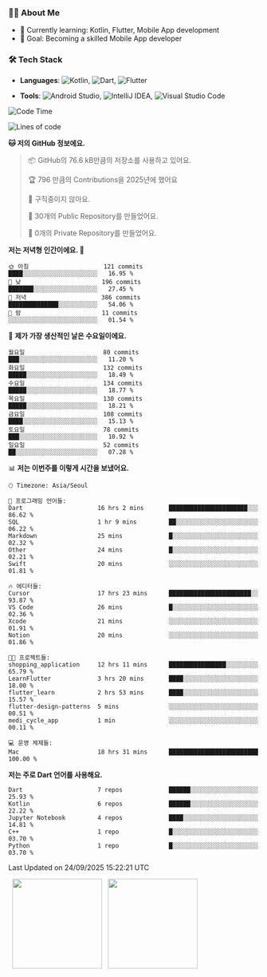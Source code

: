 ### 👨‍💻 About Me
- 🌱 Currently learning: Kotlin, Flutter, Mobile App development
- 🎯 Goal: Becoming a skilled Mobile App developer

### 🛠 Tech Stack
- **Languages**: ![Kotlin](https://img.shields.io/badge/Kotlin-0095D5?style=flat-square&logo=kotlin&logoColor=white), ![Dart](https://img.shields.io/badge/Dart-0175C2?style=flat-square&logo=dart&logoColor=white), ![Flutter](https://img.shields.io/badge/Flutter-02569B?style=flat-square&logo=flutter&logoColor=white)

- **Tools**:
![Android Studio](https://img.shields.io/badge/Android%20Studio-3DDC84?style=flat-square&logo=android-studio&logoColor=white), 
![IntelliJ IDEA](https://img.shields.io/badge/IntelliJ%20IDEA-000000?style=flat-square&logo=intellij-idea&logoColor=white), 
![Visual Studio Code](https://img.shields.io/badge/VS%20Code-007ACC?style=flat-square&logo=visual-studio-code&logoColor=white)

<!--START_SECTION:waka-->
![Code Time](http://img.shields.io/badge/Code%20Time-293%20hrs%2017%20mins-blue)

![Lines of code](https://img.shields.io/badge/%EC%A0%80%EB%8A%94%20%EC%97%AC%ED%83%9C%EA%B9%8C%EC%A7%80%20-466.8%20thousand%20%EC%A4%84%EC%9D%98%20%EC%BD%94%EB%93%9C%EB%A5%BC%20%EC%9E%91%EC%84%B1%ED%96%88%EC%96%B4%EC%9A%94.-blue)

**🐱 저의 GitHub 정보에요.** 

> 📦 GitHub의 76.6 kB만큼의 저장소를 사용하고 있어요. 
 > 
> 🏆 796 만큼의 Contributions을 2025년에 했어요
 > 
> 🚫 구직중이지 않아요.
 > 
> 📜 30개의 Public Repository를 만들었어요. 
 > 
> 🔑 0개의 Private Repository를 만들었어요. 
 > 
**저는 저녁형 인간이에요. 🦉** 

```text
🌞 아침                     121 commits         ████░░░░░░░░░░░░░░░░░░░░░   16.95 % 
🌆 낮　                     196 commits         ███████░░░░░░░░░░░░░░░░░░   27.45 % 
🌃 저녁                     386 commits         ██████████████░░░░░░░░░░░   54.06 % 
🌙 밤　                     11 commits          ░░░░░░░░░░░░░░░░░░░░░░░░░   01.54 % 
```
📅 **제가 가장 생산적인 날은 수요일이에요.** 

```text
월요일                      80 commits          ███░░░░░░░░░░░░░░░░░░░░░░   11.20 % 
화요일                      132 commits         █████░░░░░░░░░░░░░░░░░░░░   18.49 % 
수요일                      134 commits         █████░░░░░░░░░░░░░░░░░░░░   18.77 % 
목요일                      130 commits         █████░░░░░░░░░░░░░░░░░░░░   18.21 % 
금요일                      108 commits         ████░░░░░░░░░░░░░░░░░░░░░   15.13 % 
토요일                      78 commits          ███░░░░░░░░░░░░░░░░░░░░░░   10.92 % 
일요일                      52 commits          ██░░░░░░░░░░░░░░░░░░░░░░░   07.28 % 
```


📊 **저는 이번주를 이렇게 시간을 보냈어요.** 

```text
🕑︎ Timezone: Asia/Seoul

💬 프로그래밍 언어들: 
Dart                     16 hrs 2 mins       ██████████████████████░░░   86.62 % 
SQL                      1 hr 9 mins         ██░░░░░░░░░░░░░░░░░░░░░░░   06.22 % 
Markdown                 25 mins             █░░░░░░░░░░░░░░░░░░░░░░░░   02.32 % 
Other                    24 mins             █░░░░░░░░░░░░░░░░░░░░░░░░   02.21 % 
Swift                    20 mins             ░░░░░░░░░░░░░░░░░░░░░░░░░   01.81 % 

🔥 에디터들: 
Cursor                   17 hrs 23 mins      ███████████████████████░░   93.87 % 
VS Code                  26 mins             █░░░░░░░░░░░░░░░░░░░░░░░░   02.36 % 
Xcode                    21 mins             ░░░░░░░░░░░░░░░░░░░░░░░░░   01.91 % 
Notion                   20 mins             ░░░░░░░░░░░░░░░░░░░░░░░░░   01.86 % 

🐱‍💻 프로젝트들: 
shopping_application     12 hrs 11 mins      ████████████████░░░░░░░░░   65.79 % 
LearnFlutter             3 hrs 20 mins       ████░░░░░░░░░░░░░░░░░░░░░   18.00 % 
flutter_learn            2 hrs 53 mins       ████░░░░░░░░░░░░░░░░░░░░░   15.57 % 
flutter-design-patterns  5 mins              ░░░░░░░░░░░░░░░░░░░░░░░░░   00.51 % 
medi_cycle_app           1 min               ░░░░░░░░░░░░░░░░░░░░░░░░░   00.11 % 

💻 운영 체제들: 
Mac                      18 hrs 31 mins      █████████████████████████   100.00 % 
```

**저는 주로 Dart 언어를 사용해요.** 

```text
Dart                     7 repos             ██████░░░░░░░░░░░░░░░░░░░   25.93 % 
Kotlin                   6 repos             ██████░░░░░░░░░░░░░░░░░░░   22.22 % 
Jupyter Notebook         4 repos             ████░░░░░░░░░░░░░░░░░░░░░   14.81 % 
C++                      1 repo              █░░░░░░░░░░░░░░░░░░░░░░░░   03.70 % 
Python                   1 repo              █░░░░░░░░░░░░░░░░░░░░░░░░   03.70 % 
```




 Last Updated on 24/09/2025 15:22:21 UTC
<!--END_SECTION:waka-->

<p>
  <img height="180em" src="https://github-readme-stats.vercel.app/api?username=JongHyun070105&show_icons=true&include_all_commits=true&bg_color=0d1117&title_color=ffffff&text_color=c9d1d9&icon_color=79ff97">
  <img height="180em" src="https://github-readme-stats.vercel.app/api/top-langs/?username=JongHyun070105&layout=compact&langs_count=4&bg_color=0d1117&title_color=ffffff&text_color=c9d1d9&hide=php,jupyter%20notebook&hide_repo=EcoStep,mimir,git-session">
</p>
